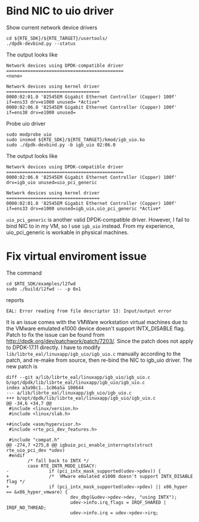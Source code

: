 # Bind NIC to uio driver
Show current network device drivers

    cd ${RTE_SDK}/${RTE_TARGET}/usertools/
    ./dpdk-devbind.py --status
The output looks like

    Network devices using DPDK-compatible driver
    ============================================
    <none>

    Network devices using kernel driver
    ===================================
    0000:02:01.0 '82545EM Gigabit Ethernet Controller (Copper) 100f' if=ens33 drv=e1000 unused= *Active*
    0000:02:06.0 '82545EM Gigabit Ethernet Controller (Copper) 100f' if=ens38 drv=e1000 unused=
Probe uio driver

    sudo modprobe uio
    sudo insmod ${RTE_SDK}/${RTE_TARGET}/kmod/igb_uio.ko
    sudo ./dpdk-devbind.py -b igb_uio 02:06.0
The output looks like

    Network devices using DPDK-compatible driver
    ============================================
    0000:02:06.0 '82545EM Gigabit Ethernet Controller (Copper) 100f' drv=igb_uio unused=uio_pci_generic

    Network devices using kernel driver
    ===================================
    0000:02:01.0 '82545EM Gigabit Ethernet Controller (Copper) 100f' if=ens33 drv=e1000 unused=igb_uio,uio_pci_generic *Active*


`uio_pci_generic` is another valid DPDK-compatible driver. However, I fail to bind NIC to in my VM, so I use `igb_uio` instead. From my experience, uio_pci_generic is workable in physical machines.

# Fix virtual enviroment issue

The command

    cd $RTE_SDK/examples/l2fwd
    sudo ./build/l2fwd -- -p 0x1
reports

    EAL: Error reading from file descriptor 13: Input/output error
It is an issue comes with the VMWare workstation virtual machines due to the VMware emulated e1000 device doesn't support INTX_DISABLE flag.
Patch to fix the issue can be found from http://dpdk.org/dev/patchwork/patch/7203/.
Since the patch does not apply to DPDK-17.11 directly.
I have to modify `lib/librte_eal/linuxapp/igb_uio/igb_uio.c` manually according to the patch, and re-make from source, then re-bind the NIC to igb_uio driver.
The new patch is
````
diff --git a/lib/librte_eal/linuxapp/igb_uio/igb_uio.c b/opt/dpdk/lib/librte_eal/linuxapp/igb_uio/igb_uio.c
index a3a98c1..1c06a5a 100644
--- a/lib/librte_eal/linuxapp/igb_uio/igb_uio.c
+++ b/opt/dpdk/lib/librte_eal/linuxapp/igb_uio/igb_uio.c
@@ -34,6 +34,7 @@
 #include <linux/version.h>
 #include <linux/slab.h>

+#include <asm/hypervisor.h>
 #include <rte_pci_dev_features.h>

 #include "compat.h"
@@ -274,7 +275,8 @@ igbuio_pci_enable_interrupts(struct rte_uio_pci_dev *udev)
 #endif
        /* fall back to INTX */
        case RTE_INTR_MODE_LEGACY:
-               if (pci_intx_mask_supported(udev->pdev)) {
+               /*  VMware emulated e1000 doesn't support INTX_DISABLE flag */
+               if (pci_intx_mask_supported(udev->pdev) || x86_hyper == &x86_hyper_vmware) {
                        dev_dbg(&udev->pdev->dev, "using INTX");
                        udev->info.irq_flags = IRQF_SHARED | IRQF_NO_THREAD;
                        udev->info.irq = udev->pdev->irq;
````
